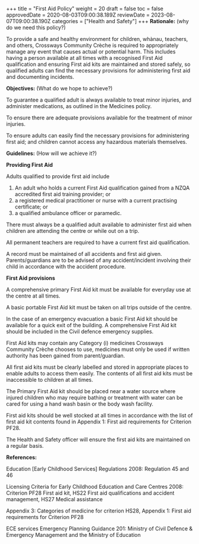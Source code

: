 +++
title = "First Aid Policy"
weight = 20
draft = false
toc = false
approvedDate = 2020-08-03T09:00:38.189Z
reviewDate = 2023-08-07T09:00:38.190Z
categories = ["Health and Safety"]
+++
**Rationale:** (why do we need this policy?)

To provide a safe and healthy environment for children, whànau, teachers, and others, Crossways Community Crèche is required to appropriately manage any event that causes actual or potential harm. This includes having a person available at all times with a recognised First Aid qualification and ensuring First aid kits are maintained and stored safely, so qualified adults can find the necessary provisions for administering first aid and documenting incidents. 

**Objectives:** (What do we hope to achieve?)

To guarantee a qualified adult is always available to treat minor injuries, and administer medications, as outlined in the Medicines policy. 

To ensure there are adequate provisions available for the treatment of minor injuries.

To ensure adults can easily find the necessary provisions for administering first aid; and children cannot access any hazardous materials themselves.

**Guidelines:** (How will we achieve it?)

**Providing First Aid**	

Adults qualified to provide first aid include

1. An adult who holds a current First Aid qualification gained from a NZQA accredited first aid training provider; or
2. a registered medical practitioner or nurse with a current practising certificate; or
3. a qualified ambulance officer or paramedic.

There must always be a qualified adult available to administer first aid when children are attending the centre or while out on a trip.

All permanent teachers are required to have a current first aid qualification.

A record must be maintained of all accidents and first aid given. Parents/guardians are to be advised of any accident/incident involving their child in accordance with the accident procedure.

**First Aid provisions** 

A comprehensive primary First Aid kit must be available for everyday use at the centre at all times. 

A basic portable First Aid kit must be taken on all trips outside of the centre. 

In the case of an emergency evacuation a basic First Aid kit should be available for a quick exit of the building.  A comprehensive First Aid kit should be included in the Civil defence emergency supplies. 

First Aid kits may contain any Category (i) medicines Crossways Community Crèche chooses to use, medicines must only be used if written authority has been gained from parent/guardian. 

All first aid kits must be clearly labelled and stored in appropriate places to enable adults to access them easily.   The contents of all first aid kits must be inaccessible to children at all times. 

The Primary First Aid kit should be placed near a water source where injured children who may require bathing or treatment with water can be cared for using a hand wash basin or the body wash facility.

First aid kits should be well stocked at all times in accordance with the list of first aid kit contents found in Appendix 1: First aid requirements for Criterion PF28.

The Health and Safety officer will ensure the first aid kits are maintained on a regular basis. 

**References:** 

Education \[Early Childhood Services] Regulations 2008: Regulation 45 and 46

Licensing Criteria for Early Childhood Education and Care Centres 2008: Criterion PF28 First aid kit, HS22 First aid qualifications and accident management, HS27 Medical assistance

Appendix 3: Categories of medicine for criterion HS28, Appendix 1: First aid requirements for Criterion PF28

ECE services Emergency Planning Guidance 201:  Ministry of Civil Defence & Emergency Management and the Ministry of Education